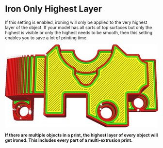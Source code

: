 Iron Only Highest Layer
====
If this setting is enabled, ironing will only be applied to the very highest layer of the object. If your model has all sorts of top surfaces but only the highest is visible or only the highest needs to be smooth, then this setting enables you to save a lot of printing time.

![The semicircle in the lower layer does not get ironed](../images/ironing_only_highest_layer.png)

**If there are multiple objects in a print, the highest layer of every object will get ironed. This includes every part of a multi-extrusion print.**